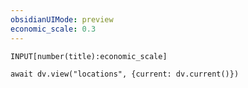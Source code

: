 ```yaml
---
obsidianUIMode: preview
economic_scale: 0.3
---
```


`INPUT[number(title):economic_scale]`
```dataviewjs
await dv.view("locations", {current: dv.current()})
```